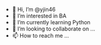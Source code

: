 - 👋 Hi, I’m @yjin46
- 👀 I’m interested in BA
- 🌱 I’m currently learning Python
- 💞️ I’m looking to collaborate on ...
- 📫 How to reach me ...

<!---
yjin46/yjin46 is a ✨ special ✨ repository because its `README.md` (this file) appears on your GitHub profile.
You can click the Preview link to take a look at your changes.
--->
